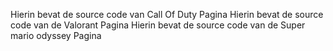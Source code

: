 Hierin bevat de source code van Call Of Duty Pagina
Hierin bevat de source code van de Valorant Pagina
Hierin bevat de source code van de Super mario odyssey Pagina
